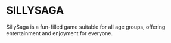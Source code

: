 # SILLYSAGA
SillySaga is a fun-filled game suitable for all age groups, offering entertainment and enjoyment for everyone.
